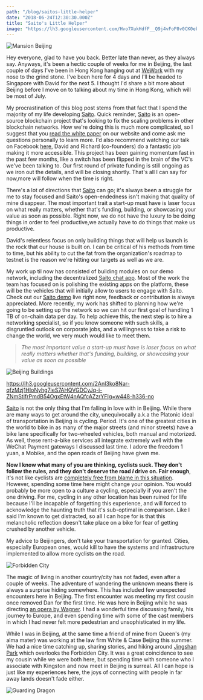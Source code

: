```yaml
---
path: "/blog/saitos-little-helper"
date: "2018-06-24T12:30:30.000Z"
title: "Saito's Little Helper"
image: "https://lh3.googleusercontent.com/Hvo7XukHdfF__Q9j4vFoP8v0CK0ek6fQ4XpqRTXe0r08bXIqj04-qRySp7vZcFlasLUprXUKEmxnkMI8Mg=w586-h440-rw"
---
```


![Mansion Beijing](https://lh3.googleusercontent.com/ioNFUqFwOUBfnofwzm0Otmhy5f17Jx64XvOtxeR7YPBy1x9MLsL2VdR8LEC1NKEoK9eKNL9emZnYsUg7AqK-bnuxlJc3Zkn7orEBIU98005tM3ZhKVjgApUslN721Tz7xQyUsURMMXBHJf-I_GTVMLuYBBf3vF6koK1tGljpFZvkIQgKg1KnE_GjW7HgeZ82BNcFmtz69wBu0ay4QDfF56-3XNIVXidADEZC-nOo-Z0mBKQWnOnMJhn6Hg719yF2qgVksgYIqOwB_3iU7Vh61TLkh-dyTRbSkfD8Nkpb8DAV_-2vo8mB68Od87-bI28kUv5q-7j1FWlLanSCPu51p4Q-4LWg2tYIO0IbN9l86RrgDazDHh-IbbvYsvmsDjiQKjzJNUV99n8DH40OoPqQGLBa0EIED8nLPCPD9AEyKa07svCAgAQ0pOA50iUcX9tMUKPArtEp0h_-vJCTr9uaB7MXNI4oN4nijV3OCXdXFrRyvX4HBWHPmEHBxOQMbZvfhszK9a4wnW1OA_HizMWetU6s2p_YfUc8LM3CxQCiF8Ppyoe-ahMjAGaBrEITgPt9zzOhDz0Gwt9EcbPi_jTNYrZbQmT48gNowKgO4VU=w2880-h1382-no)


Hey everyone, glad to have you back. Better late than never, as they always say. Anyways, it's been a hectic couple of weeks for me in Beijing, the last couple of days I've been in Hong Kong hanging out at [WeWork](https://www.wework.com/buildings/tower-535--hong-kong--china) with my nose to the grind stone. I've been here for 4 days and I'll be headed to Singapore with David for the next 5. I thought I'd share a bit more about Beijing before I move on to talking about my time in Hong Kong, which will be most of July.

My procrastination of this blog post stems from that fact that I spend the majority of my life developing [Saito](http://saito.tech). Quick reminder, [Saito](http://saito.tech) is an open-source blockchain project that's looking to fix the scaling problems in other blockchain networks. How we're doing this is much more complicated, so I suggest that you [read the white paper](http://saito.tech/saito-whitepaper.pdf) on our website and come ask me questions personally to learn more. I'd also recommend watching our talk on Facebook [here](https://www.facebook.com/SaitoNetwork/videos/457037581376207/), David and Richard (co-founders) do a fantastic job making it more accessible. This project has been gaining momentum fast in the past few months, like a switch has been flipped in the brain of the VC's we've been talking to. Our first round of private funding is still ongoing as we iron out the details, and will be closing shortly. That's all I can say for now,more will follow when the time is right.

There's a lot of directions that [Saito](http://saito.tech) can go; it's always been a struggle for me to stay focused and Saito's open-endedness isn't making that quality of mine disappear. The most important trait a start-up must have is laser focus on what really matters, whether that's funding, building, or showcasing your value as soon as possible. Right now, we do not have the luxury to be doing things in order to feel productive,we actually have to do things that make us productive.

David's relentless focus on only building things that will help us launch is the rock that our house is built on. I can be critical of his methods from time to time, but his ability to cut the fat from the organization's roadmap to testnet is the reason we're hitting our targets as well as we are.

My work up til now has consisted of building modules on our demo network, including the decentralized [Saito chat app](http:saito.tech:12101/chat). Most of the work the team has focused on is polishing the existing apps on the platform, these will be the vehicles that will initially allow to users to engage with Saito. Check out our [Saito demo](http:saito.tech:12101) live right now, feedback or contribution is always appreciated. More recently, my work has shifted to planning how we're going to be setting up the network so we can hit our first goal of handling 1 TB of on-chain data per day. To help achieve this, the next step is to hire a networking specialist, so if you know someone with such skills, a disgruntled outlook on corporate jobs, and a willingness to take a risk to change the world, we very much would like to meet them.

>_The most important value a start-up must have is laser focus on what really matters whether that's funding, building, or showcasing your value as soon as possible_


![Beijing Buildings](https://lh3.googleusercontent.com/ZAZalx1eHUHIT6a72q46qtqdbEhO1CFEOS1SJsFKyPAP3UmaspLCUGITfEepaal5uJWADbUmR0Bv0E7VduGMlxoY3rs82f0MToKySm-vEEdywBBsb57l9rXXVJgWdJyrGfwpSP3uq5XqaV08HGMR37U11l5dgNfannL6DC5MCCpKcElsL7iK_iZmfjMix9a_fnFgB1apthf1Bw7MBGVQdqYd0ZKzfOY4_ODC9dJURgPklfwBe75g0CyGxLN9fY2hNjE5fVGUuBIalZzs7ik-6jQvDsPFy_EzH1eWyxW9wL0zPurSle6QCBKOlTtcSus7XNKvGBBy3zByoK_DzifxV3k7Lwe3TNRFdNH6u--WsrkY0IH1neMlBu0FSqTPkDr_EjdPzuXRaWyiRD6z6xIPout6L8tkV17O30fMOG0xytDgavr9JcrnhVf9IwDgMplw1JDlYKgI-Tgw_PThdenuwVg1p3xel6oDqmx5I-4s_ybIrkWNhW46y5eWBAIwkw40zIrpNGVDJz17FlyIr5YbOLfw4-QA94p_uBh7vE7_o3TOmbI8l9rO9hOHI3LqzR6gfGrYCxyVaE4jrul6KBPCboZgaB1EjCHP_kInXvU=w2142-h1606-no)

https://lh3.googleusercontent.com/2AnI3ko8Nar-qfzMzj1HIoNyhg7ieS7AHQVGDCyJq-i-ZNmStifrPmdB54OgxEtW4nAQfcAZzrYFIg=w448-h336-no

[Saito](http://saito.tech) is not the only thing that I'm falling in love with in Beijing. While there are many ways to get around the city, unequivocally a.k.a the Platonic ideal of transportation in Beijing is cycling. Period. It's one of the greatest cities in the world to bike in as many of the major streets (and minor streets) have a bike lane specifically for two-wheeled vehicles, both manual and motorized. As well, these rent-a-bike services all integrate extremely well with the WeChat Payment gateways I discussed last time. I adore the freedom 1 yuan, a Mobike, and the open roads of Beijing have given me.

**Now I know what many of you are thinking, cyclists suck. They don't follow the rules, and they don't deserve the road _I_ drive on. Fair enough**, it's not like cyclists are [completely free from blame in this situation](http://business.financialpost.com/opinion/lawrence-solomon-killer-bikes-how-urban-cycling-policies-made-city-streets-less-safe). However, spending some time here might change your opinion. You would probably be more open to a culture a cycling, especially if you aren't the one driving. For me, cycling in any other location has been ruined for life because I'll be incapable of forgetting this experience, and will forced to acknowledge the haunting truth that it's sub-optimal in comparison. Like I said I'm known to get distracted, so all I can hope for is that this melancholic reflection doesn't take place on a bike for fear of getting crushed by another vehicle.

My advice to Beijingers, don't take your transportation for granted. Cities, especially European ones, would kill to have the systems and infrastructure implemented to allow more cyclists on the road.

![Forbidden City](https://lh3.googleusercontent.com/tfMSOpuzuIuo5ilEuELYJDFEw11Dxns0ciZcqFnMnETUofsOUYsPsDfD1JZ2pRcg5lB8i4ycGThuDVH5zWewaYZH2E0KiPDFSp6SUik-dnNhUVew0E2B8XU6QvrSSfpxA4EkQH66pF1d0Bxfm1gALyWmD2u4uzvwZNNIzMhNJzrLSeOQfD313d-oFkaWPI0VFJFkWVIydtzueMfONvut1OLzutHLfv1qL3rnUdD4CjEmL_qnnTDi9C8gunErDEBE33vGIjqM96FdW3SMjg6mllEkAg87FrZ5ZNfKx1NhCswG39BuLGPK4R4viQXA1uJEp0sL_M_AJ0ghW-Q5Ahmx-Q63-xDEyMrHTiivQ0hLJ91iZ6_ktiivLIhn1BS57wBb-WjClYEgIGjFuHfqjuch_Q-6LyMlHYyGtyC-2-ZcqxyKFhego6jOddeHca8zj5K55JIkLYhl3LhIaHqsgWHbuBvpIp_naAla8OTWfHnRuSsVOKbg2uTXEIZrktEUlWDAUl9vVXZp0Eqx28mIL7tHOAITfm70nGPc7XfkQFJ-L1HSPRerRM_UjDmnsSO9epdHcz00E8QF73ni7gjbsoYgfj-Ms8LWkDBqrfjUGYQ=w2880-h1580-no)

The magic of living in another country/city has not faded, even after a couple of weeks. The adventure of wandering the unknown means there is always a surprise hiding somewhere. This has included few unexpected encounters here in Beijing. The first encounter was meeting my first cousin once removed Dan for the first time. He was here in Beijing while he was directing [an opera by Wagner](https://opera.org.au/whatson/events/die-meistersinger-von-nurnberg-melbourne). I had a wonderful time discussing family, his journey to Europe, and even spending time with some of the cast members in which I had never felt more pedestrian and unsophisticated in my life.

While I was in Beijing, at the same time a friend of mine from Queen's (my alma mater) was working at the law firm White & Case Beijing this summer. We had a nice time catching up, sharing stories, and hiking around [Jingshan Park](https://www.google.com/maps/place/Jingshan+Park/@39.9251029,116.3946546,17z/data=!3m1!4b1!4m5!3m4!1s0x35f052e0cf4da489:0x95549f0b9c7f635b!8m2!3d39.9250988!4d116.3968433) which overlooks the Forbidden City. It was a great coincidence to see my cousin while we were both here, but spending time with someone who I associate with Kingston and now meet in Beijing is surreal. All I can hope is just like my experiences here, the joys of connecting with people in far away lands doesn't fade either.

![Guarding Dragon](https://lh3.googleusercontent.com/N6VSLr1mjhXnVhmqepjJ4zBpBzOozBMIGBKTrN1wlePVZNhRBjYV2lhcpGmkZ-Rj8GsO6Tf5VpNAENS5fJtf9mXIXeGB_Hn4eZaN0gTdkqtnExH15N-pe-IqUabI2DsWIQGHPVD2ZWYmmSZkoVulk9IuEOSUdNfngIvyjsfEA0oHs2tZbppnXmkug7vIUXU8-48OpNFRHw3ywzwaIP42AOmyMgr7FO3DJUTCj00whfH9DDZ4yMmT2LYx_TBy-S2dVnLmdQsz_ykLrcEGJ3_uznZbi8EFdI8B8h3kz4t46X00UI8l9CpxE3DlDrLOEQ56ICPPDb5eJ2DYdYYUvtn08sfbAj3Q7qiFi0_XUJK7M1-1-wJNXuvK-FjwIAwEfSS3AyNcp_cTtune4y4FtANg1lBWLsThuN46JHQ2ZhONmHnq1XoEKPbalnQ8yS2oUwFS1M0yXA4_xH6wKIp3AjOWszP2R12_aE7zg5SNvZPmav6BFqZu6AaJOASRV_k394NWWHiARtQUqD_14i-rWlG_Qcu8bgApEi2xYobQtVSyenXfIjNa2HDv6Ahn2-mIpoQsFLNMx05Zp6c2G-E_wc2A0lnUB1uYYmiXHRAdRs4=w1614-h1606-no)